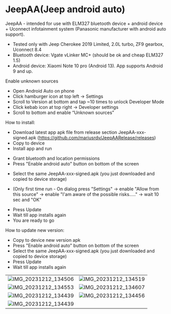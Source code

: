 # JeepAA(Jeep android auto)
JeepAA - intended for use with ELM327 bluetooth device + android device + Uconnect infotainment system (Panasonic manufacturer with android auto support).

- Tested only with Jeep Cherokee 2019 Limited, 2.0L turbo, ZF9 gearbox, Uconnect 8.4
- Bluetooth device: Vgate vLinker MC+ (should be ok and cheap ELM327 1.5)
- Android device: Xiaomi Note 10 pro (Android 13). App supports Android 9 and up.

Enable unknown sources
- Open Android Auto on phone
- Click hamburger icon at top left -> Settings
- Scroll to Version at bottom and tap ~10 times to unlock Developer Mode
- Click kebab icon at top right -> Developer settings
- Scroll to bottom and enable “Unknown sources”

How to install:
- Download latest app apk file from release section JeepAA-xxx-signed.apk (https://github.com/mariusrdv/JeepAARelease/releases)
- Copy to device
- Install app and run
* Grant bluetooth and location permissions
* Press "Enable android auto" button on bottom of the screen
- Select the same JeepAA-xxx-signed.apk (you just downloaded and copied to device storage)
* (Only first time run - On dialog press "Settings" -> enable "Allow from this source" -> enable "I'am aware of the possible risks....." -> wait 10 sec and "OK"
- Press Update
- Wait till app installs again
- You are ready to go

How to update new version:
- Copy to device new version apk
- Press "Enable android auto" button on bottom of the screen
- Select the same JeepAA-xxx-signed.apk (you just downloaded and copied to device storage)
- Press Update
- Wait till app installs again

|                                                     |                                                     |
|-----------------------------------------------------|-----------------------------------------------------|
| ![IMG_20231212_134506](https://github.com/mariusrdv/JeepAARelease/assets/1947733/4742800f-e283-46da-a4c3-e9e29213feb0) | ![IMG_20231212_134519](https://github.com/mariusrdv/JeepAARelease/assets/1947733/a683226f-ecac-4a3b-9688-86b819b8dfe8) |
| ![IMG_20231212_134553](https://github.com/mariusrdv/JeepAARelease/assets/1947733/57dee761-5838-4279-a21e-0afd506a9c12) | ![IMG_20231212_134607](https://github.com/mariusrdv/JeepAARelease/assets/1947733/f6d74029-c409-4655-b1db-746d67405b64) |
| ![IMG_20231212_134439](https://github.com/mariusrdv/JeepAARelease/assets/1947733/fa4dbc04-2742-49fe-94e6-529e7c8a75ed) | ![IMG_20231212_134456](https://github.com/mariusrdv/JeepAARelease/assets/1947733/5ee5c6d2-d4e5-4267-98c4-c4a8f4046290) |
| ![IMG_20231212_134439](https://github.com/mariusrdv/JeepAARelease/assets/1947733/ad2fd247-2266-4b51-a64a-21b0aed65a6e) |  |

